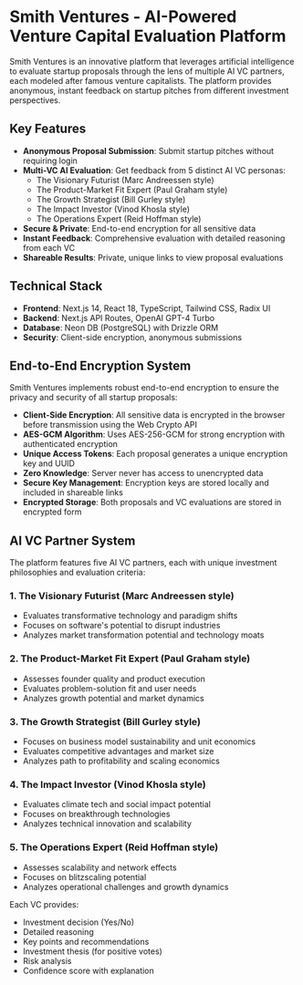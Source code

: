 # Smith Ventures - AI-Powered Venture Capital Evaluation Platform

Smith Ventures is an innovative platform that leverages artificial intelligence to evaluate startup proposals through the lens of multiple AI VC partners, each modeled after famous venture capitalists. The platform provides anonymous, instant feedback on startup pitches from different investment perspectives.

## Key Features

- **Anonymous Proposal Submission**: Submit startup pitches without requiring login
- **Multi-VC AI Evaluation**: Get feedback from 5 distinct AI VC personas:
  - The Visionary Futurist (Marc Andreessen style)
  - The Product-Market Fit Expert (Paul Graham style)
  - The Growth Strategist (Bill Gurley style)
  - The Impact Investor (Vinod Khosla style)
  - The Operations Expert (Reid Hoffman style)
- **Secure & Private**: End-to-end encryption for all sensitive data
- **Instant Feedback**: Comprehensive evaluation with detailed reasoning from each VC
- **Shareable Results**: Private, unique links to view proposal evaluations

## Technical Stack

- **Frontend**: Next.js 14, React 18, TypeScript, Tailwind CSS, Radix UI
- **Backend**: Next.js API Routes, OpenAI GPT-4 Turbo
- **Database**: Neon DB (PostgreSQL) with Drizzle ORM
- **Security**: Client-side encryption, anonymous submissions

## End-to-End Encryption System

Smith Ventures implements robust end-to-end encryption to ensure the privacy and security of all startup proposals:

- **Client-Side Encryption**: All sensitive data is encrypted in the browser before transmission using the Web Crypto API
- **AES-GCM Algorithm**: Uses AES-256-GCM for strong encryption with authenticated encryption
- **Unique Access Tokens**: Each proposal generates a unique encryption key and UUID
- **Zero Knowledge**: Server never has access to unencrypted data
- **Secure Key Management**: Encryption keys are stored locally and included in shareable links
- **Encrypted Storage**: Both proposals and VC evaluations are stored in encrypted form

## AI VC Partner System

The platform features five AI VC partners, each with unique investment philosophies and evaluation criteria:

### 1. The Visionary Futurist (Marc Andreessen style)

- Evaluates transformative technology and paradigm shifts
- Focuses on software's potential to disrupt industries
- Analyzes market transformation potential and technology moats

### 2. The Product-Market Fit Expert (Paul Graham style)

- Assesses founder quality and product execution
- Evaluates problem-solution fit and user needs
- Analyzes growth potential and market dynamics

### 3. The Growth Strategist (Bill Gurley style)

- Focuses on business model sustainability and unit economics
- Evaluates competitive advantages and market size
- Analyzes path to profitability and scaling economics

### 4. The Impact Investor (Vinod Khosla style)

- Evaluates climate tech and social impact potential
- Focuses on breakthrough technologies
- Analyzes technical innovation and scalability

### 5. The Operations Expert (Reid Hoffman style)

- Assesses scalability and network effects
- Focuses on blitzscaling potential
- Analyzes operational challenges and growth dynamics

Each VC provides:

- Investment decision (Yes/No)
- Detailed reasoning
- Key points and recommendations
- Investment thesis (for positive votes)
- Risk analysis
- Confidence score with explanation

